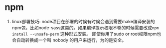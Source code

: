 # npm


1. linux部署技巧: node项目在部署的时候有时候会遇到需要make编译安装的npm包，比如node-sass这类的。如果编译提示权限不够的时候需要改成`npm install --unsafe-perm` 这种形式安装。 即使你用了sudo or root权限npm也会自动转换成一个叫 nobody 的用户来运行，为的是安全。
